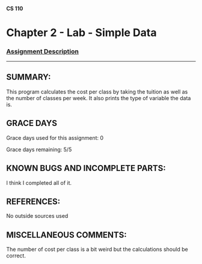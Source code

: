 #### CS 110
# Chapter 2 - Lab - Simple Data

### [Assignment Description](https://docs.google.com/document/d/1FEJtyCAl-Vev8L4LBngNbdDVhudky6W-SqmpRh4ngTI/edit?usp=sharing)

***

## SUMMARY:
This program calculates the cost per class by taking the tuition as well as the number of classes per week.  It also prints the type of variable the data is.

## GRACE DAYS
Grace days used for this assignment: 0

Grace days remaining:  5/5

## KNOWN BUGS AND INCOMPLETE PARTS:
 I think I completed all of it.

## REFERENCES:
 No outside sources used

## MISCELLANEOUS COMMENTS:
 The number of cost per class is a bit weird but the calculations should be correct.
